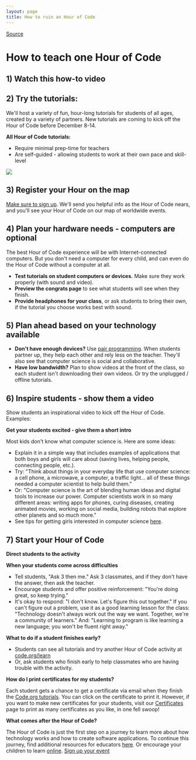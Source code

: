 ```yaml
---
layout: page
title: How to ruin an Hour of Code
---
```


[Source](http://hourofcode.com/au/resources/how-to "Permalink to How to teach one Hour of Code")

# How to teach one Hour of Code

## 1) Watch this how-to video

## 2) Try the tutorials:

We'll host a variety of fun, hour-long tutorials for students of all ages, created by a variety of partners. New tutorials are coming to kick off the Hour of Code before December 8-14.

**All Hour of Code tutorials:**

* Require minimal prep-time for teachers
* Are self-guided - allowing students to work at their own pace and skill-level

![][1]

## 3) Register your Hour on the map

[Make sure to sign up][2]. We'll send you helpful info as the Hour of Code nears, and you'll see your Hour of Code on our map of worldwide events.

## 4) Plan your hardware needs - computers are optional

The best Hour of Code experience will be with Internet-connected computers. But you don't need a computer for every child, and can even do the Hour of Code without a computer at all.

* **Test tutorials on student computers or devices.** Make sure they work properly (with sound and video).
* **Preview the congrats page** to see what students will see when they finish.
* **Provide headphones for your class**, or ask students to bring their own, if the tutorial you choose works best with sound.

## 5) Plan ahead based on your technology available

* **Don't have enough devices?** Use [pair programming][3]. When students partner up, they help each other and rely less on the teacher. They'll also see that computer science is social and collaborative.
* **Have low bandwidth?** Plan to show videos at the front of the class, so each student isn't downloading their own videos. Or try the unplugged / offline tutorials.

## 6) Inspire students - show them a video

Show students an inspirational video to kick off the Hour of Code. Examples:

**Get your students excited - give them a short intro**

Most kids don't know what computer science is. Here are some ideas:

* Explain it in a simple way that includes examples of applications that both boys and girls will care about (saving lives, helping people, connecting people, etc.).
* Try: "Think about things in your everyday life that use computer science: a cell phone, a microwave, a computer, a traffic light… all of these things needed a computer scientist to help build them."
* Or: "Computer science is the art of blending human ideas and digital tools to increase our power. Computer scientists work in so many different areas: writing apps for phones, curing diseases, creating animated movies, working on social media, building robots that explore other planets and so much more."
* See tips for getting girls interested in computer science [here][4].

## 7) Start your Hour of Code

**Direct students to the activity**

**When your students come across difficulties**

* Tell students, "Ask 3 then me." Ask 3 classmates, and if they don't have the answer, then ask the teacher.
* Encourage students and offer positive reinforcement: "You're doing great, so keep trying."
* It's okay to respond: "I don't know. Let's figure this out together." If you can't figure out a problem, use it as a good learning lesson for the class: "Technology doesn't always work out the way we want. Together, we're a community of learners." And: "Learning to program is like learning a new language; you won't be fluent right away."

**What to do if a student finishes early?**

* Students can see all tutorials and try another Hour of Code activity at [code.org/learn][5]
* Or, ask students who finish early to help classmates who are having trouble with the activity.

**How do I print certificates for my students?**

Each student gets a chance to get a certificate via email when they finish the [Code.org tutorials][6]. You can click on the certificate to print it. However, if you want to make new certificates for your students, visit our [Certificates][7] page to print as many certificates as you like, in one fell swoop!

**What comes after the Hour of Code?**

The Hour of Code is just the first step on a journey to learn more about how technology works and how to create software applications. To continue this journey, find additional resources for educators [here][8]. Or encourage your children to learn [online][9]. [Sign up your event][10]

[1]: http://code.org/images/tutorials.png
[2]: /au/
[3]: http://www.ncwit.org/resources/pair-programming-box-power-collaborative-learning
[4]: http://code.org/girls
[5]: http://code.org/learn
[6]: http://studio.code.org
[7]: http://code.org/certificates
[8]: http://code.org/educate
[9]: http://code.org/learn/beyond
[10]: /au/#join
